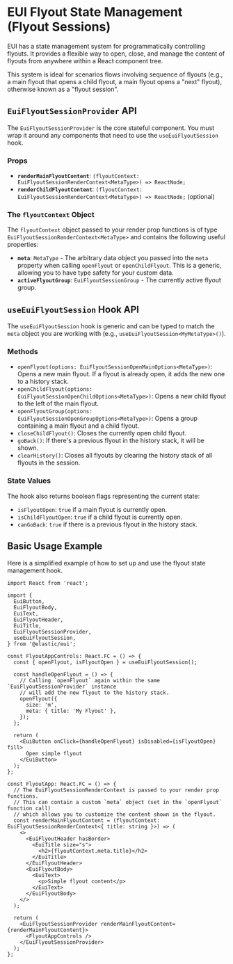 # EUI Flyout State Management (Flyout Sessions)

EUI has a state management system for programmatically controlling flyouts. It provides a flexible way to open, close, and manage the content of flyouts from anywhere within a React component tree.

This system is ideal for scenarios flows involving sequence of flyouts (e.g., a main flyout that opens a child flyout, a main flyout opens a "next" flyout), otherwise known as a "flyout session".

## `EuiFlyoutSessionProvider` API

The `EuiFlyoutSessionProvider` is the core stateful component. You must wrap it around any components that need to use the `useEuiFlyoutSession` hook.

### Props

*   **`renderMainFlyoutContent`**: `(flyoutContext: EuiFlyoutSessionRenderContext<MetaType>) => ReactNode;`
*   **`renderChildFlyoutContent`**: `(flyoutContext: EuiFlyoutSessionRenderContext<MetaType>) => ReactNode;` (optional)

### The `flyoutContext` Object

The `flyoutContext` object passed to your render prop functions is of type `EuiFlyoutSessionRenderContext<MetaType>` and contains the following useful properties:

*   **`meta`**: `MetaType` - The arbitrary data object you passed into the `meta` property when calling `openFlyout` or `openChildFlyout`. This is a generic, allowing you to have type safety for your custom data.
*   **`activeFlyoutGroup`**: `EuiFlyoutSessionGroup` - The currently active flyout group.

## `useEuiFlyoutSession` Hook API

The `useEuiFlyoutSession` hook is generic and can be typed to match the `meta` object you are working with (e.g., `useEuiFlyoutSession<MyMetaType>()`).

### Methods

*   `openFlyout(options: EuiFlyoutSessionOpenMainOptions<MetaType>)`: Opens a new main flyout. If a flyout is already open, it adds the new one to a history stack.
*   `openChildFlyout(options: EuiFlyoutSessionOpenChildOptions<MetaType>)`: Opens a new child flyout to the left of the main flyout.
*   `openFlyoutGroup(options: EuiFlyoutSessionOpenGroupOptions<MetaType>)`: Opens a group containing a main flyout and a child flyout.
*   `closeChildFlyout()`: Closes the currently open child flyout.
*   `goBack()`: If there's a previous flyout in the history stack, it will be shown.
*   `clearHistory()`: Closes all flyouts by clearing the history stack of all flyouts in the session.

### State Values

The hook also returns boolean flags representing the current state:

*   `isFlyoutOpen`: `true` if a main flyout is currently open.
*   `isChildFlyoutOpen`: `true` if a child flyout is currently open.
*   `canGoBack`: `true` if there is a previous flyout in the history stack.

## Basic Usage Example

Here is a simplified example of how to set up and use the flyout state management hook.

```tsx
import React from 'react';

import {
  EuiButton,
  EuiFlyoutBody,
  EuiText,
  EuiFlyoutHeader,
  EuiTitle,
  EuiFlyoutSessionProvider,
  useEuiFlyoutSession,
} from '@elastic/eui';

const FlyoutAppControls: React.FC = () => {
  const { openFlyout, isFlyoutOpen } = useEuiFlyoutSession();

  const handleOpenFlyout = () => {
    // Calling `openFlyout` again within the same `EuiFlyoutSessionProvider` instance
    // will add the new flyout to the history stack.
    openFlyout({
      size: 'm',
      meta: { title: 'My Flyout' },
    });
  };

  return (
    <EuiButton onClick={handleOpenFlyout} isDisabled={isFlyoutOpen} fill>
      Open simple flyout
    </EuiButton>
  );
};

const FlyoutApp: React.FC = () => {
  // The EuiFlyoutSessionRenderContext is passed to your render prop functions.
  // This can contain a custom `meta` object (set in the `openFlyout` function call)
  // which allows you to customize the content shown in the flyout.
  const renderMainFlyoutContent = (flyoutContext: EuiFlyoutSessionRenderContext<{ title: string }>) => (
    <>
      <EuiFlyoutHeader hasBorder>
        <EuiTitle size="s">
          <h2>{flyoutContext.meta.title}</h2>
        </EuiTitle>
      </EuiFlyoutHeader>
      <EuiFlyoutBody>
        <EuiText>
          <p>Simple flyout content</p>
        </EuiText>
      </EuiFlyoutBody>
    </>
  );

  return (
    <EuiFlyoutSessionProvider renderMainFlyoutContent={renderMainFlyoutContent}>
      <FlyoutAppControls />
    </EuiFlyoutSessionProvider>
  );
};
```
